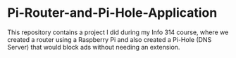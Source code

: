 # Pi-Router-and-Pi-Hole-Application
This repository contains a project I did during my Info 314 course, where we created a router using a Raspberry Pi and also created a Pi-Hole (DNS Server) that would block ads without needing an extension.
